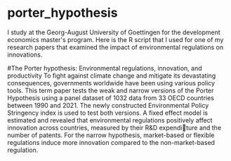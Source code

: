# porter_hypothesis
I study at the Georg-August University of Goettingen for the development economics master's program. Here is the R script that I used for one of my research papers that examined the impact of environmental regulations on innovations. 

#The Porter hypothesis: Environmental regulations, innovation, and productivity
To fight against climate change and mitigate its devastating consequences, governments worldwide have been using various policy tools. This term paper tests the weak and narrow versions of the Porter Hypothesis using a panel
dataset of 1032 data from 33 OECD countries between 1990 and 2021. The newly constructed Environmental Policy Stringency index is used to test both versions. A fixed effect model is estimated and revealed that environmental regulations positively affect innovation across countries, measured by their R&D expenditure and the number of patents. For the narrow hypothesis, market-based or flexible regulations induce more innovation compared to the non-market-based regulation.
